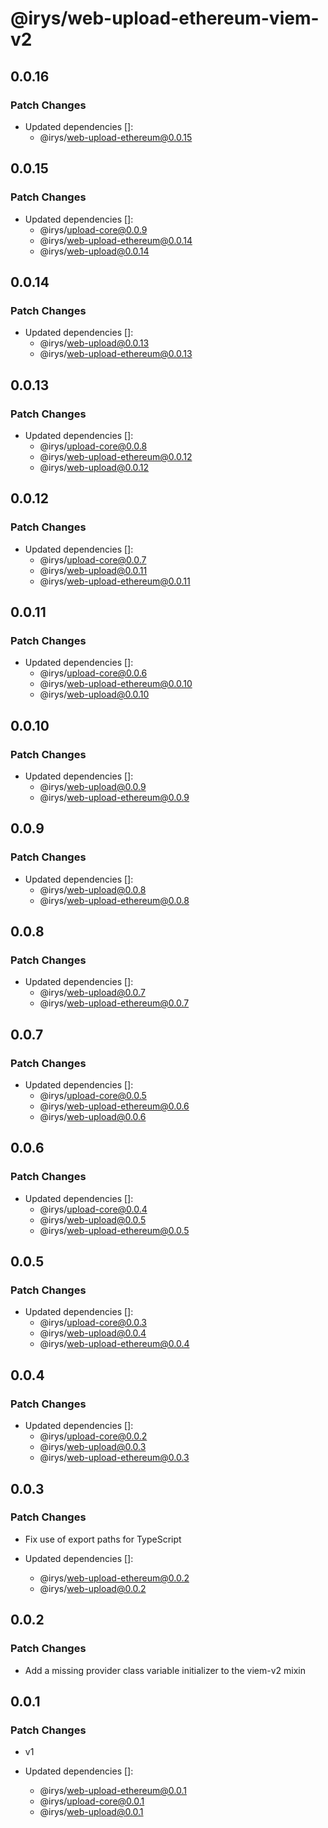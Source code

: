 # @irys/web-upload-ethereum-viem-v2

## 0.0.16

### Patch Changes

- Updated dependencies []:
  - @irys/web-upload-ethereum@0.0.15

## 0.0.15

### Patch Changes

- Updated dependencies []:
  - @irys/upload-core@0.0.9
  - @irys/web-upload-ethereum@0.0.14
  - @irys/web-upload@0.0.14

## 0.0.14

### Patch Changes

- Updated dependencies []:
  - @irys/web-upload@0.0.13
  - @irys/web-upload-ethereum@0.0.13

## 0.0.13

### Patch Changes

- Updated dependencies []:
  - @irys/upload-core@0.0.8
  - @irys/web-upload-ethereum@0.0.12
  - @irys/web-upload@0.0.12

## 0.0.12

### Patch Changes

- Updated dependencies []:
  - @irys/upload-core@0.0.7
  - @irys/web-upload@0.0.11
  - @irys/web-upload-ethereum@0.0.11

## 0.0.11

### Patch Changes

- Updated dependencies []:
  - @irys/upload-core@0.0.6
  - @irys/web-upload-ethereum@0.0.10
  - @irys/web-upload@0.0.10

## 0.0.10

### Patch Changes

- Updated dependencies []:
  - @irys/web-upload@0.0.9
  - @irys/web-upload-ethereum@0.0.9

## 0.0.9

### Patch Changes

- Updated dependencies []:
  - @irys/web-upload@0.0.8
  - @irys/web-upload-ethereum@0.0.8

## 0.0.8

### Patch Changes

- Updated dependencies []:
  - @irys/web-upload@0.0.7
  - @irys/web-upload-ethereum@0.0.7

## 0.0.7

### Patch Changes

- Updated dependencies []:
  - @irys/upload-core@0.0.5
  - @irys/web-upload-ethereum@0.0.6
  - @irys/web-upload@0.0.6

## 0.0.6

### Patch Changes

- Updated dependencies []:
  - @irys/upload-core@0.0.4
  - @irys/web-upload@0.0.5
  - @irys/web-upload-ethereum@0.0.5

## 0.0.5

### Patch Changes

- Updated dependencies []:
  - @irys/upload-core@0.0.3
  - @irys/web-upload@0.0.4
  - @irys/web-upload-ethereum@0.0.4

## 0.0.4

### Patch Changes

- Updated dependencies []:
  - @irys/upload-core@0.0.2
  - @irys/web-upload@0.0.3
  - @irys/web-upload-ethereum@0.0.3

## 0.0.3

### Patch Changes

- Fix use of export paths for TypeScript

- Updated dependencies []:
  - @irys/web-upload-ethereum@0.0.2
  - @irys/web-upload@0.0.2

## 0.0.2

### Patch Changes

- Add a missing provider class variable initializer to the viem-v2 mixin

## 0.0.1

### Patch Changes

- v1

- Updated dependencies []:
  - @irys/web-upload-ethereum@0.0.1
  - @irys/upload-core@0.0.1
  - @irys/web-upload@0.0.1
